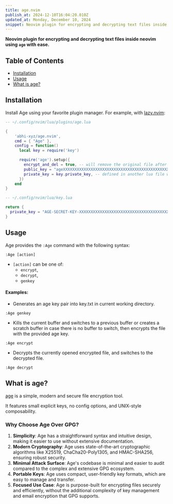 ```yaml
---
title: age.nvim
publish_at: 2024-12-10T16:04:20.010Z
updated_at: Monday, December 10, 2024
snippet: Neovim plugin for encrypting and decrypting text files inside neovim using `age` with ease.
---
```


**Neovim plugin for encrypting and decrypting text files inside neovim using
`age` with ease.**

## Table of Contents

- [Installation](#installation)
- [Usage](#usage)
- [What is age?](#what-is-age)

## Installation

Install Age using your favorite plugin manager. For example, with
[lazy.nvim](https://github.com/folke/lazy.nvim):

```lua
-- ~/.config/nvim/lua/plugins/age.lua

{
    'abhi-xyz/age.nvim',
    cmd = { "Age" },
    config = function()
      local key = require('key')

      require('age').setup({
        encrypt_and_del = true, -- will remove the original file after encrypting.
        public_key = "ageXXXXXXXXXXXXXXXXXXXXXXXXXXXXXXXXXXXXXXXXXXXXXXXXXXXXXXXXXXX",
        private_key = key.private_key, -- defined in another lua file which is not included in git for safety
      })
    end
}
```

```lua
-- ~/.config/nvim/lua/key.lua

return {
  private_key = "AGE-SECRET-KEY-XXXXXXXXXXXXXXXXXXXXXXXXXXXXXXXXXXXXXXXXXXXXXXXXXXXXXXXXXXX",
}
```

## Usage

Age provides the `:Age` command with the following syntax:

```vim
:Age [action]
```

- `[action]` can be one of:
  - `encrypt`,
  - `decrypt`,
  - `genkey`

#### Examples:

- Generates an age key pair into key.txt in current working directory.

```vim
:Age genkey
```

- Kills the current buffer and switches to a previous buffer or creates a
  scratch buffer in case there is no buffer to switch, then encrypts the file
  with the provided age key.

```vim
:Age encrypt
```

- Decrypts the currently opened encrypted file, and switches to the decrypted
  file.

```vim
:Age decrypt
```

## What is age?

[age](https://age-encryption.org/) is a simple, modern and secure file
encryption tool.

It features small explicit keys, no config options, and UNIX-style
composability.

### Why Choose Age Over GPG?

1. **Simplicity**: Age has a straightforward syntax and intuitive design, making
   it easier to use without extensive documentation.
2. **Modern Cryptography**: Age uses state-of-the-art cryptographic algorithms
   like X25519, ChaCha20-Poly1305, and HMAC-SHA256, ensuring robust security.
3. **Minimal Attack Surface**: Age's codebase is minimal and easier to audit
   compared to the complex and extensive GPG ecosystem.
4. **Portable Keys**: Age uses compact, user-friendly key formats, which are
   easy to manage and transfer.
5. **Focused Use Case**: Age is purpose-built for encrypting files securely and
   efficiently, without the additional complexity of key management and email
   encryption that GPG supports.
